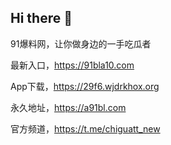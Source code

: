 ## Hi there 👋

91爆料网，让你做身边的一手吃瓜者

最新入口，https://91bla10.com

App下载，https://29f6.wjdrkhox.org

永久地址，https://a91bl.com

官方频道，https://t.me/chiguatt_new
